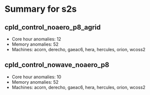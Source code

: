 # Summary for s2s

## cpld_control_noaero_p8_agrid
- Core hour anomalies: 12
- Memory anomalies: 52
- Machines: acorn, derecho, gaeac6, hera, hercules, orion, wcoss2

## cpld_control_nowave_noaero_p8
- Core hour anomalies: 10
- Memory anomalies: 52
- Machines: acorn, derecho, gaeac6, hera, hercules, orion, wcoss2

